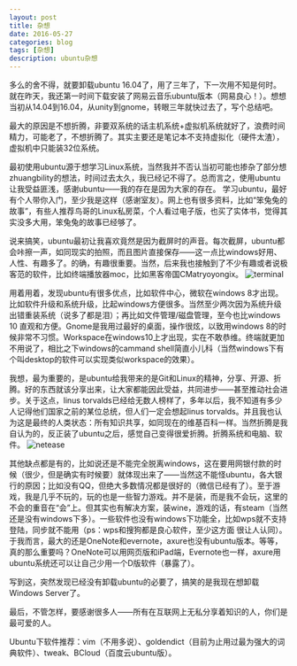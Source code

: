 ```yaml
---
layout: post
title: 杂想
date: 2016-05-27
categories: blog
tags: [杂想]
description: ubuntu杂想
---
```

多么的舍不得，就要卸载ubuntu 16.04了，用了三年了，下一次用不知是何时。就在昨天，我还第一时间下载安装了网易云音乐ubuntu版本（网易良心！）。想想当初从14.04到16.04，从unity到gnome，转眼三年就快过去了，写个总结吧。

最大的原因是不想折腾，非要双系统的话主机系统+虚拟机系统就好了，浪费时间精力，可能老了，不想折腾了。其实主要还是笔记本不支持虚拟化（硬件太渣），虚拟机中只能装32位系统。

最初使用ubuntu源于想学习Linux系统，当然我并不否认当初可能也掺杂了部分想zhuangbility的想法，时间过去太久，我已经记不得了。总而言之，使用ubuntu让我受益匪浅，感谢ubuntu——我的存在是因为大家的存在。
学习ubuntu，最好有个人带你入门，至少我是这样（感谢室友）。网上也有很多资料，比如“笨兔兔的故事”，有些人推荐鸟哥的Linux私房菜，个人看过电子版，也买了实体书，觉得其实没多大用，笨兔兔的故事已经够了。

说来搞笑，ubuntu最初让我喜欢竟然是因为截屏时的声音。每次截屏，ubuntu都会咔擦一声，如同现实的拍照，而且图片直接保存——这一点比windows好用、人性、有趣多了。的确，有趣很重要。当然，后来我也接触到了不少有趣或者说极客范的软件，比如终端播放器moc，比如黑客帝国CMatryoyongix。
![terminal](http://7xsx6z.com1.z0.glb.clouddn.com/terminal.png)

用着用着，发现ubuntu有很多优点，比如软件中心，微软在windows 8才出现。比如软件升级和系统升级，比起windows方便很多。当然至少两次因为系统升级出错重装系统（说多了都是泪）；再比如文件管理/磁盘管理，至今也比windows 10 直观和方便。Gnome是我用过最好的桌面，操作很炫，以致用windows 8的时候非常不习惯。Workspace在windows10上才出现，实在不敢恭维。终端就更加不用说了，相比之下windows的cammand shell简直小儿科（当然windows下有个叫desktop的软件可以实现类似workspace的效果）。

我想，最为重要的，是ubuntu给我带来的是Git和Linux的精神，分享、开源、折腾。好的东西就该分享出来，让大家都能因此受益，共同进步——甚至推动社会进步。关于这点，linus torvalds已经给无数人榜样了，多年以后，我不知道有多少人记得他们国家之前的某位总统，但人们一定会想起linus torvalds。并且我也认为这是最终的人类状态：所有知识共享，如同现在的维基百科一样。当然折腾是我自认为的，反正装了ubuntu之后，感觉自己变得很爱折腾。折腾系统和电脑、软件。
![netease](http://7xsx6z.com1.z0.glb.clouddn.com/netease.png)

其他缺点都是有的，比如说还是不能完全脱离windows，这在要用网银付款的时候（很少，但是确实有时候要）就体现出来了——当然这不能怪ubuntu，各大银行的原因；比如没有QQ，但绝大多数情况都是很好的（微信已经有了）。至于游戏，我是几乎不玩的，玩的也是一些智力游戏。并不是装，而是我不会玩，这里的不会的重音在“会”上。但其实也有解决方案，装wine，游戏的话，有steam（当然还是没有windows下多）。一些软件也没有windows下功能全，比如wps就不支持登陆，同步就不能用（ps：wps和搜狗都是良心软件，至少这方面 很让人认同）。于我而言，最大的还是OneNote和evernote，axure也没有ubuntu版本。等等，真的那么重要吗？OneNote可以用网页版和iPad端，Evernote也一样，axure用ubuntu系统还可以让自己少用一个D版软件（暴露了）。

写到这，突然发现已经没有卸载ubuntu的必要了，搞笑的是我现在想卸载Windows Server了。

最后，不管怎样，要感谢很多人——所有在互联网上无私分享着知识的人，你们是最可爱的人。

Ubuntu下软件推荐：vim（不用多说）、goldendict（目前为止用过最为强大的词典软件）、tweak、BCloud（百度云ubuntu版）。
